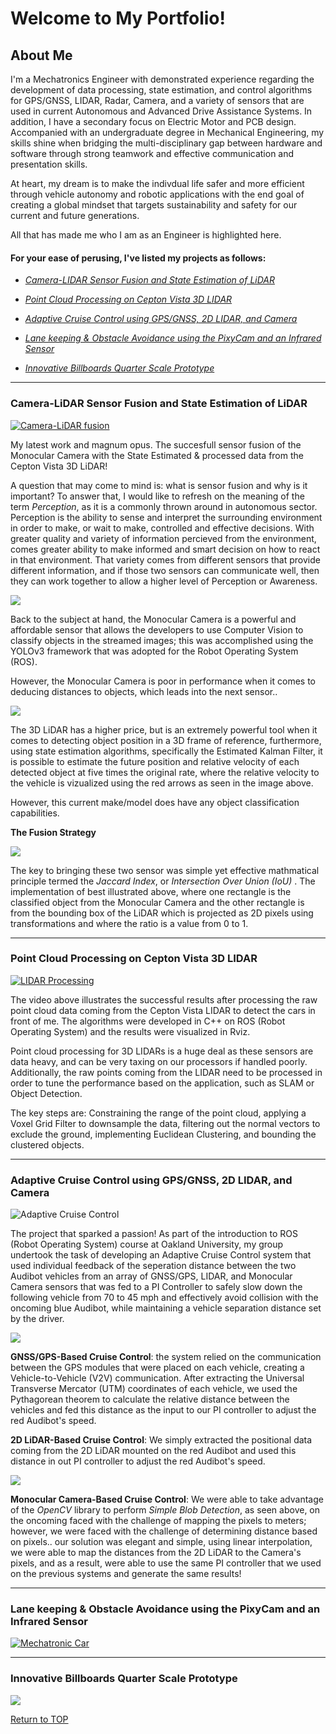 <a name="TOP"></a>
# Welcome to My Portfolio!

## About Me

I'm a Mechatronics Engineer with demonstrated experience regarding the development of data processing, state estimation, and control algorithms for GPS/GNSS, LIDAR, Radar, Camera, and a variety of sensors that are used in current Autonomous and Advanced Drive Assistance Systems. In addition, I have a secondary focus on Electric Motor and PCB design. 
Accompanied with an undergraduate degree in Mechanical Engineering, my skills shine when bridging the multi-disciplinary gap between hardware and software through strong teamwork and effective communication and presentation skills.

At heart, my dream is to make the indivdual life safer and more efficient through vehicle autonomy and robotic applications with the end goal of creating a global mindset that targets sustainability and safety for our current and future generations.

All that has made me who I am as an Engineer is highlighted here.

#### For your ease of perusing, I've listed my projects as follows:


* [_Camera-LIDAR Sensor Fusion and State Estimation of LiDAR_](#Perception)

* [_Point Cloud Processing on Cepton Vista 3D LIDAR_](#lidar)

* [_Adaptive Cruise Control using GPS/GNSS, 2D LIDAR, and Camera_](#Audibot_ACC)

* [_Lane keeping & Obstacle Avoidance using the PixyCam and an Infrared Sensor_](#RCBOT)

* [_Innovative Billboards Quarter Scale Prototype_](#IBB)



- - - -
<a name="Perception"></a>


### Camera-LiDAR Sensor Fusion and State Estimation of LiDAR


[![Camera-LiDAR fusion](https://res.cloudinary.com/marcomontalbano/image/upload/v1607930316/video_to_markdown/images/youtube--EbhIny5wWd8-c05b58ac6eb4c4700831b2b3070cd403.jpg)](https://www.youtube.com/watch?v=EbhIny5wWd8 "Camera-LiDAR fusion")


My latest work and magnum opus. The succesfull sensor fusion of the Monocular Camera with the State Estimated & processed data from the Cepton Vista 3D LiDAR!

A question that may come to mind is: what is sensor fusion and why is it important? To answer that, I would like to refresh on the meaning of the term _Perception_, as it is a commonly thrown around in autonomous sector. Perception is the ability to sense and interpret the surrounding environment in order to make, or wait to make, controlled and effective decisions. With greater quality and variety of information percieved from the environment, comes greater ability to make informed and smart decision on how to react in that environment. That variety comes from different sensors that provide different information, and if those two sensors can communicate well, then they can work together to allow a higher level of Perception or Awareness.


<img src="/images/classified_object_img.png?raw=true" />


Back to the subject at hand, the Monocular Camera is a powerful and affordable sensor that allows the developers to use Computer Vision to classify objects in the streamed images; this was accomplished using the YOLOv3 framework that was adopted for the Robot Operating System (ROS).

However, the Monocular Camera is poor in performance when it comes to deducing distances to objects, which leads into the next sensor..


<img src="/images/Lidar_ekf.png?raw=true" />


The 3D LiDAR has a higher price, but is an extremely powerful tool when it comes to detecting object position in a 3D frame of reference, furthermore, using state estimation algorithms, specifically the Estimated Kalman Filter, it is possible to estimate the future position and relative velocity of each detected object at five times the original rate, where the relative velocity to the vehicle is vizualized using the red arrows as seen in the image above.

However, this current make/model does have any object classification capabilities.

**The Fusion Strategy**


<img src="/images/IoU figure.png?raw=true" />


The key to bringing these two sensor was simple yet effective mathmatical principle termed the _Jaccard Index_, or _Intersection Over Union (IoU)_ . The implementation of best illustrated above, where one rectangle is the classified object from the Monocular Camera and the other rectangle is from the bounding box of the LiDAR which is projected as 2D pixels using transformations and   where the ratio is a value from 0 to 1. 


- - - -
<a name="lidar"></a>


### Point Cloud Processing on Cepton Vista 3D LIDAR

[![LIDAR Processing](https://res.cloudinary.com/marcomontalbano/image/upload/v1607592207/video_to_markdown/images/youtube--fvGX2Kw34n0-c05b58ac6eb4c4700831b2b3070cd403.jpg)](https://www.youtube.com/watch?v=fvGX2Kw34n0 "LIDAR Processing")


The video above illustrates the successful results after processing the raw point cloud data coming from the Cepton Vista LIDAR to detect the cars in front of me. The algorithms were developed in C++ on ROS (Robot Operating System) and the results were visualized in Rviz.

Point cloud processing for 3D LIDARs is a huge deal as these sensors are data heavy, and can be very taxing on our processors if handled poorly. Additionally, the raw points coming from the LIDAR need to be processed in order to tune the performance based on the application, such as SLAM or Object Detection. 

The key steps are: Constraining the range of the point cloud, applying a Voxel Grid Filter to downsample the data, filtering out the normal vectors to exclude the ground, implementing Euclidean Clustering, and bounding the clustered objects. 

- - - -
<a name="Audibot_ACC"></a>


### Adaptive Cruise Control using GPS/GNSS, 2D LIDAR, and Camera 

![Adaptive Cruise Control](https://media.giphy.com/media/ylOb7MNaYR277JFtJW/giphy.gif)


The project that sparked a passion! As part of the introduction to ROS (Robot Operating System) course at Oakland University, my group undertook the task of developing an Adaptive Cruise Control system that used individual feedback of the seperation distance between the two Audibot vehicles from an array of GNSS/GPS, LIDAR, and Monocular Camera sensors that was fed to a PI Controller to safely slow down the following vehicle from 70 to 45 mph and effectively avoid collision with the oncoming blue Audibot, while maintaining a vehicle separation distance set by the driver.


<img src="/images/ACC_Audibot.png?raw=true" />


**GNSS/GPS-Based Cruise Control**: the system relied on the communication between the GPS modules that were placed on each vehicle, creating a Vehicle-to-Vehicle (V2V) communication. After extracting the Universal Transverse Mercator (UTM) coordinates of each vehicle, we used the Pythagorean theorem to calculate the relative distance between the vehicles and fed this distance as the input to our PI controller to adjust the red Audibot's speed.

**2D LiDAR-Based Cruise Control**: We simply extracted the positional data coming from the 2D LiDAR mounted on the red Audibot and used this distance in out PI controller to adjust the red Audibot's speed.

<img src="/images/ACC_juxtaposed_blob.png?raw=true" />


**Monocular Camera-Based Cruise Control**: We were able to take advantage of the _OpenCV_ library to perform _Simple Blob Detection_, as seen above, on the oncoming faced with the challenge of mapping the pixels to meters; however, we were faced with the challenge of determining distance based on pixels.. our solution was elegant and simple, using linear interpolation, we were able to map the distances from the 2D LiDAR to the Camera's pixels, and as a result, were able to use the same PI controller that we used on the previous systems and generate the same results!



- - - -
<a name="RCBOT"></a>


### Lane keeping & Obstacle Avoidance using the PixyCam and an Infrared Sensor



[![Mechatronic Car](https://res.cloudinary.com/marcomontalbano/image/upload/v1607640464/video_to_markdown/images/youtube--EgaXYLZe98o-c05b58ac6eb4c4700831b2b3070cd403.jpg)](https://youtu.be/EgaXYLZe98o "Mechatronic Car")



- - - -
<a name="IBB"></a>


### Innovative Billboards Quarter Scale Prototype

<img src="/images/ibb_motorwork.png?raw=true" />



[Return to TOP](#TOP)
